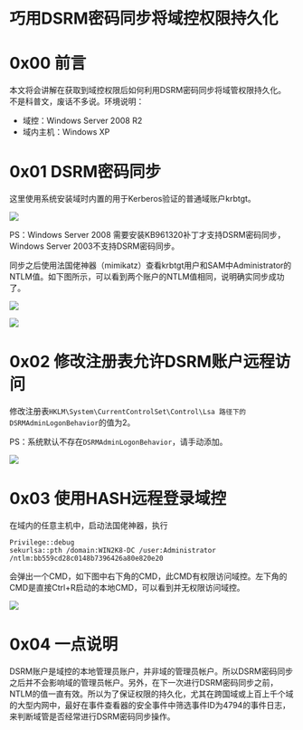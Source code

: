 # 巧用DSRM密码同步将域控权限持久化

0x00 前言
=====

本文将会讲解在获取到域控权限后如何利用DSRM密码同步将域管权限持久化。 不是科普文，废话不多说。环境说明：

*   域控：Windows Server 2008 R2
*   域内主机：Windows XP

0x01 DSRM密码同步
=====

这里使用系统安装域时内置的用于Kerberos验证的普通域账户krbtgt。

![](http://drops.javaweb.org/uploads/images/7233f4d6613a0ebb340b54a11e37571af448c30a.jpg)

PS：Windows Server 2008 需要安装KB961320补丁才支持DSRM密码同步，Windows Server 2003不支持DSRM密码同步。

同步之后使用法国佬神器（mimikatz）查看krbtgt用户和SAM中Administrator的NTLM值。如下图所示，可以看到两个账户的NTLM值相同，说明确实同步成功了。

![](http://drops.javaweb.org/uploads/images/30a04cb7a49561f2f633ef929ffea7612e679b4a.jpg)

![](http://drops.javaweb.org/uploads/images/65fcec90d94478bab569827bf83ced670a40a514.jpg)

0x02 修改注册表允许DSRM账户远程访问
=====

修改注册表`HKLM\System\CurrentControlSet\Control\Lsa 路径下的 DSRMAdminLogonBehavior`的值为2。

PS：系统默认不存在`DSRMAdminLogonBehavior`，请手动添加。

![](http://drops.javaweb.org/uploads/images/5acf7e21305b1bd0783da9039fe5b0b751e9ab36.jpg)

0x03 使用HASH远程登录域控
=====

在域内的任意主机中，启动法国佬神器，执行

```
Privilege::debug
sekurlsa::pth /domain:WIN2K8-DC /user:Administrator /ntlm:bb559cd28c0148b7396426a80e820e20

```

会弹出一个CMD，如下图中右下角的CMD，此CMD有权限访问域控。左下角的CMD是直接Ctrl+R启动的本地CMD，可以看到并无权限访问域控。

![](http://drops.javaweb.org/uploads/images/8645809c8354a8d97eded5e13bf373d5b20ec062.jpg)

0x04 一点说明
=====

DSRM账户是域控的本地管理员账户，并非域的管理员帐户。所以DSRM密码同步之后并不会影响域的管理员帐户。另外，在下一次进行DSRM密码同步之前，NTLM的值一直有效。所以为了保证权限的持久化，尤其在跨国域或上百上千个域的大型内网中，最好在事件查看器的安全事件中筛选事件ID为4794的事件日志，来判断域管是否经常进行DSRM密码同步操作。